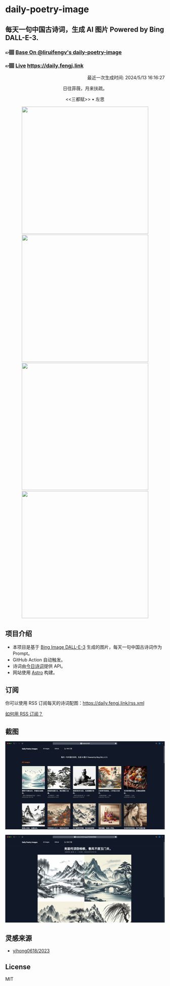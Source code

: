 
# daily-poetry-image

## 每天一句中国古诗词，生成 AI 图片 Powered by Bing DALL-E-3.

### 👉🏽 [Base On @liruifengv's daily-poetry-image](https://github.com/liruifengv/daily-poetry-image)

### 👉🏽 [Live](https://daily.fengj.link) https://daily.fengj.link

<p align="right">
  最近一次生成时间: 2024/5/13 16:16:27
</p>
<p align="center">
日往菲薇，月来扶疏。
</p>
<p align="center">
<<三都赋>> • 左思
</p>
<p align="center">
<img src="https://tse2.mm.bing.net/th/id/OIG1.f.T0JNzlnAZjNBw6hJ2A" height="400" width="400" />
<img src="https://tse4.mm.bing.net/th/id/OIG1.R.NjIyIJnh8MDKUcBUsl" height="400" width="400" />
<img src="https://tse1.mm.bing.net/th/id/OIG1.quruR1sSZihoPJZPwP.3" height="400" width="400" />
<img src="https://tse3.mm.bing.net/th/id/OIG1.O1kpGYVlC7Q3QBe29TWa" height="400" width="400" />
</p>

## 项目介绍

-   本项目是基于 [Bing Image DALL-E-3](https://www.bing.com/images/create) 生成的图片，每天一句中国古诗词作为 Prompt。
-   GitHub Action 自动触发。
-   诗词由[今日诗词](https://www.jinrishici.com/)提供 API。
-   网站使用 [Astro](https://astro.build) 构建。

## 订阅

你可以使用 RSS 订阅每天的诗词配图：https://daily.fengj.link/rss.xml

[如何用 RSS 订阅？](https://zhuanlan.zhihu.com/p/55026716)

## 截图

![图片列表](./screenshots/Snipaste_2023-12-28_21-00-26.png)

![图片详情](./screenshots/Snipaste_2023-12-28_21-00-53.png)

## 灵感来源

-   [yihong0618/2023](https://github.com/yihong0618/2023)

## License

MIT
